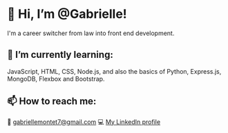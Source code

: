# 👋 Hi, I’m @Gabrielle!
I'm a career switcher from law into front end development. 
## 🌱 I’m currently learning:
JavaScript, HTML, CSS, Node.js, and also the basics of Python, Express.js, MongoDB, Flexbox and Bootstrap.
## 📫 How to reach me:
:email: gabriellemontet7@gmail.com
 :computer: [My LinkedIn profile]([https://www.google.com](https://www.linkedin.com/in/gabriellemontet/)) 

<!---
GabrielleMontet/GabrielleMontet is a ✨ special ✨ repository because its `README.md` (this file) appears on your GitHub profile.
You can click the Preview link to take a look at your changes.
--->
